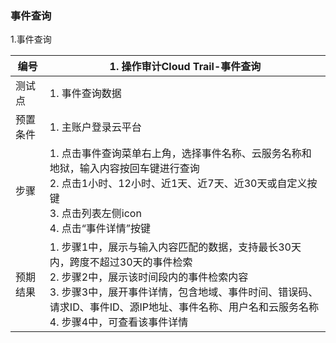 ### 事件查询

1.事件查询

| 编号     | 1. 操作审计Cloud Trail-事件查询                              |
| -------- | ------------------------------------------------------------ |
| 测试点   | 1. 事件查询数据                                              |
| 预置条件 | 1. 主账户登录云平台                                          |
| 步骤     | 1. 点击事件查询菜单右上角，选择事件名称、云服务名称和地狱，输入内容按回车键进行查询<br />2. 点击1小时、12小时、近1天、近7天、近30天或自定义按键<br />3. 点击列表左侧icon<br />4. 点击“事件详情”按键 |
| 预期结果 | 1. 步骤1中，展示与输入内容匹配的数据，支持最长30天内，跨度不超过30天的事件检索<br />2. 步骤2中，展示该时间段内的事件检索内容<br />3. 步骤3中，展开事件详情，包含地域、事件时间、错误码、请求ID、事件ID、源IP地址、事件名称、用户名和云服务名称<br />4. 步骤4中，可查看该事件详情 |


